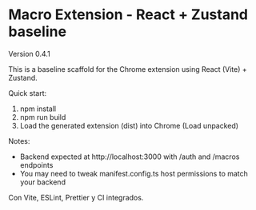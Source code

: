 # Macro Extension - React + Zustand baseline

Version 0.4.1


This is a baseline scaffold for the Chrome extension using React (Vite) + Zustand.


Quick start:
  1. npm install
  2. npm run build
  3. Load the generated extension (dist) into Chrome (Load unpacked)

Notes:
 - Backend expected at http://localhost:3000 with /auth and /macros endpoints
 - You may need to tweak manifest.config.ts host permissions to match your backend


Con Vite, ESLint, Prettier y CI integrados.

